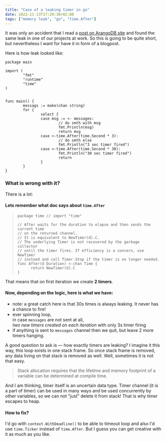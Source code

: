 ```yaml
---
title: "Case of a leaking timer in go"
date: 2022-11-13T17:29:38+02:00
tags: ["memory leak", "go", "time.After"]
---
```


It was only an accident that I read a [post on ArangoDB site](https://www.arangodb.com/2020/09/a-story-of-a-memory-leak-in-go-how-to-properly-use-time-after)
and found the same leak in one of our projects at work. So this is going to be quite short, but nevertheless I want for have 
it in form of a blogpost.

Here is how leak looked like:
```golang
package main

import (
        "fmt"
        "runtime"
        "time"
)


func main() {
        messags := make(chan string)
        for {
                select {
                case msg := <- messages:
                        // do smth with msg
                        fmt.Println(msg)
                        return msg
                case <-time.After(time.Second * 3):
                        // do smth else
                        fmt.Println("3 sec timer fired")
                case <-time.After(time.Second * 30):
                        fmt.Println("30 sec timer fired")
                        return
                }
        }
}
```

### What is wrong with it?  

There is a lot:

#### Lets remember what doc says about `time.After`

> ```
> package time // import "time"
>
> // After waits for the duration to elapse and then sends the current time
> // on the returned channel.
> // It is equivalent to NewTimer(d).C.
> // The underlying Timer is not recovered by the garbage collector
> // until the timer fires. If efficiency is a concern, use NewTimer
> // instead and call Timer.Stop if the timer is no longer needed.
> func After(d Duration) <-chan Time {
>       return NewTimer(d).C
> }

That means that on first iteration we create **2 timers**.

#### Now, depending on the logic, here is what we have:
- note: a great catch here is that 30s times is always leaking. It never has a chance to fire!
- ever spinning loop,   
in case `messages` are not sent at all,   
_two new timers created on each iteration_ with only 3s timer firing  
- if anything is sent to `messages` channel then we quit, but leave 2 more timers hanging. 

A good question to ask is — how exactly timers are leaking? I imagine it this way, this loop exists in one stack frame.
So once stack frame is removed, any data living on that stack is removed as well. 
Well, sometimes it is not that easy.
> Stack allocation requires that the lifetime and memory footprint of a variable can be determined at compile time.  

And I am thinking, timer itself is an uncertain data type. Timer channel (it is a part of timer) can be used in many ways and be used concurrently by
other variables, so we can not "just" delete it from stack! That is why timer escapes to heap.  

#### How to fix?
I'd go with `context.WithDeadline()` to be able to timeout loop and also I'd use `time.Ticker` instead of `time.After`. But I guess you can get creative with it
as much as you like. 
